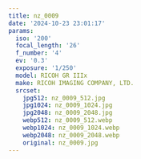 ```yaml
---
title: nz_0009
date: '2024-10-23 23:01:17'
params:
  iso: '200'
  focal_length: '26'
  f_number: '4'
  ev: '0.3'
  exposure: '1/250'
  model: RICOH GR IIIx
  make: RICOH IMAGING COMPANY, LTD.
  srcset:
    jpg512: nz_0009_512.jpg
    jpg1024: nz_0009_1024.jpg
    jpg2048: nz_0009_2048.jpg
    webp512: nz_0009_512.webp
    webp1024: nz_0009_1024.webp
    webp2048: nz_0009_2048.webp
    original: nz_0009.jpg
---
```

